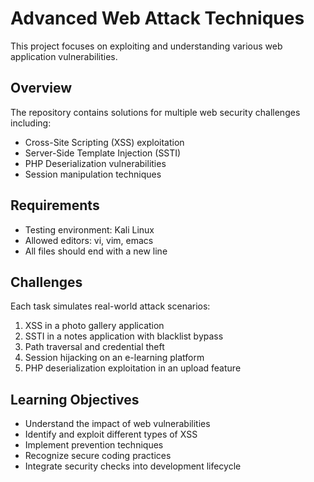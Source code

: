 # Advanced Web Attack Techniques

This project focuses on exploiting and understanding various web application vulnerabilities.

## Overview

The repository contains solutions for multiple web security challenges including:
- Cross-Site Scripting (XSS) exploitation
- Server-Side Template Injection (SSTI)
- PHP Deserialization vulnerabilities
- Session manipulation techniques

## Requirements

- Testing environment: Kali Linux
- Allowed editors: vi, vim, emacs
- All files should end with a new line

## Challenges

Each task simulates real-world attack scenarios:
1. XSS in a photo gallery application
2. SSTI in a notes application with blacklist bypass
3. Path traversal and credential theft
4. Session hijacking on an e-learning platform
5. PHP deserialization exploitation in an upload feature

## Learning Objectives

- Understand the impact of web vulnerabilities
- Identify and exploit different types of XSS
- Implement prevention techniques
- Recognize secure coding practices
- Integrate security checks into development lifecycle
